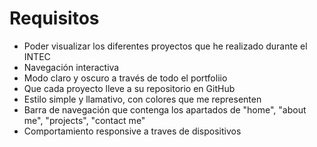 # Requisitos
- Poder visualizar los diferentes proyectos que he realizado durante el INTEC
- Navegación interactiva
- Modo claro y oscuro a través de todo el portfoliio
- Que cada proyecto lleve a su repositorio en GitHub
- Estilo simple y llamativo, con colores que me representen
- Barra de navegación que contenga los apartados de "home", "about me", "projects", "contact me"
- Comportamiento responsive a traves de dispositivos